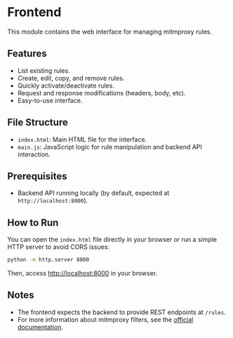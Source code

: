 # Frontend

This module contains the web interface for managing mitmproxy rules.

## Features

- List existing rules.
- Create, edit, copy, and remove rules.
- Quickly activate/deactivate rules.
- Request and response modifications (headers, body, etc).
- Easy-to-use interface.

## File Structure

- `index.html`: Main HTML file for the interface.
- `main.js`: JavaScript logic for rule manipulation and backend API interaction.

## Prerequisites

- Backend API running locally (by default, expected at `http://localhost:8000`).

## How to Run

You can open the `index.html` file directly in your browser or run a simple HTTP server to avoid CORS issues:

```bash
python -m http.server 8000
```

Then, access [http://localhost:8000](http://localhost:8000) in your browser.

## Notes

- The frontend expects the backend to provide REST endpoints at `/rules`.
- For more information about mitmproxy filters, see the [official documentation](https://docs.mitmproxy.org/stable/concepts/filters/).
